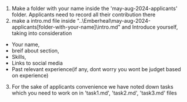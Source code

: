 1. Make a folder with your name inside the 'may-aug-2024-applicants' folder. Applicants need to record all their contribution there
2. make a intro.md file inside "..\Emberheal\may-aug-2024-applicants\[folder-with-your-name]\intro.md" and 
Introduce yourself, taking into consideration
- Your name,
- breif about section,
- Skills,
- Links to social media 
- Past relevant experience(if any, dont worry you wont be judget based on experience)

3. For the sake of applicants convenience we have noted down tasks which you need to work on in 'task1.md', 'task2.md', 'task3.md' files

